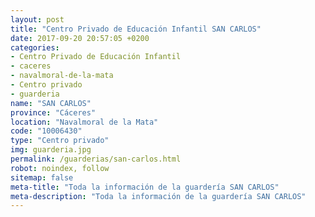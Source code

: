 ```yaml
---
layout: post
title: "Centro Privado de Educación Infantil SAN CARLOS"
date: 2017-09-20 20:57:05 +0200
categories:
- Centro Privado de Educación Infantil
- caceres
- navalmoral-de-la-mata
- Centro privado
- guarderia
name: "SAN CARLOS"
province: "Cáceres"
location: "Navalmoral de la Mata"
code: "10006430"
type: "Centro privado"
img: guarderia.jpg
permalink: /guarderias/san-carlos.html
robot: noindex, follow
sitemap: false
meta-title: "Toda la información de la guardería SAN CARLOS"
meta-description: "Toda la información de la guardería SAN CARLOS"
---
```

